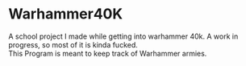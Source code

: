 # Warhammer40K
A school project I made while getting into warhammer 40k. A work in progress, so most of it is kinda fucked.</br>
This Program is meant to keep track of Warhammer armies.
